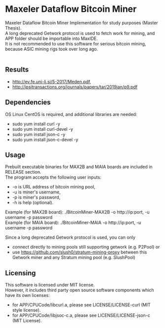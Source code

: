 # Maxeler Dataflow Bitcoin Miner
Maxeler Dataflow Bitcoin Miner Implementation for study purposes (Master Thesis). <br />
A long deprecated Getwork protocol is used to fetch work for mining, and APP folder should be importable into MaxIDE. <br />
It is not recommended to use this software for serious bitcoin mining, because ASIC mining rigs took over long ago. <br /><br />

## Results
- http://ev.fe.uni-lj.si/5-2017/Meden.pdf, <br />
- http://ipsitransactions.org/journals/papers/tar/2019jan/p9.pdf

## Dependencies
OS Linux CentOS is required, and additional libraries are needed: <br />
- sudo yum install curl -y <br />
- sudo yum install curl-devel -y <br />
- sudo yum install json-c -y <br />
- sudo yum install json-c-devel -y <br />

## Usage
Prebuilt executable binaries for MAX2B and MAIA boards are included in RELEASE section. <br />
The program accepts the following user inputs: <br />
  - -o is URL address of bitcoin mining pool, <br />
  - -u is miner's username, <br />
  - -p is miner's password, <br />
  - -h is help (optional). <br />

Example (for MAX2B board): ./BitcoinMiner-MAX2B -o http://ip:port, -u username -p password  <br />
Example (for MAIA board): ./BitcoinMiner-MAIA -o http://ip:port, -u username -p password <br />

Since a long deprecated Getwork protocol is used, you can only <br />
- connect directly to mining pools still supporting getwork (e.g. P2Pool) or <br />
- use https://github.com/slush0/stratum-mining-proxy between this Getwork miner and any Stratum mining pool (e.g. SlushPool)

## Licensing
This software is licensed under MIT license. <br />
However, it includes third party open source software components which have its own licenses: 
- for APP/CPUCode/libcurl.a, please see LICENSE/LICENSE-curl (MIT style license).
- for APP/CPUCode/libjsoc-c.a, please see LICENSE/LICENSE-json-c (MIT License).
